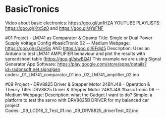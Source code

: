 # BasicTronics
Video about basic electronics: https://goo.gl/unfHZA
YOUTUBE PLAYLISTS: https://goo.gl/KtxSz0   and https://goo.gl/aYsFNF

#01 Project - LM741 as Comparator & Opamp
    Title: Single or Dual Power Supply Voltage Config #basicTronic 02 -- Medium Webpage: https://goo.gl/sOJHGs  AND https://goo.gl/EFdjd5 
    Description: Uses an Arduino to test LM741 AMPLIFIER behaviour and plot the results with
             spreadsheet table (https://goo.gl/siwBQ4)
             This example we are using Signal Generator App
    Software: https://play.google.com/store/apps/details?id=radonsoft.net.signalgen    
    codes: _01_LM741_comparator_01.ino
       _02_LM741_amplifier_02.ino
       
#09 Project - DRV8825 Driver & Stepper Motor 24BYJ48 - Operation & Theory
    Title: DRV8825 Driver & Stepper Motor 24BYJ48  #basicTronic 09 -- Medium Webpage:
    Description: what the Gadget I want to do? Simple: a platform to test the servo with DRV8825B DRIVER for my balanced car project      
    Codes: _09_LCD16_2_Test_01.ino  _09_DRV8825_driverTest_02.ino
